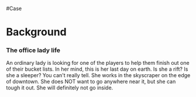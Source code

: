 #Case 

# Background
### The office lady life
An ordinary lady is looking for one of the players to help them finish out one of their bucket lists. In her mind, this is her last day on earth.
Is she a rift? Is she a sleeper? You can't really tell.
She works in the skyscraper on the edge of downtown.
She does NOT want to go anywhere near it, but she can tough it out. She will definitely not go inside.
